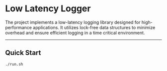 # Low Latency Logger

The project implements a low-latency logging library designed for high-performance applications. It utilizes lock-free data structures to minimize overhead and ensure efficient logging in a time critical environment.

---

## Quick Start

```bash
./run.sh
